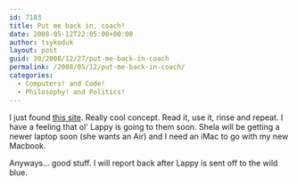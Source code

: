 ```yaml
---
id: 7183
title: Put me back in, coach!
date: 2008-05-12T22:05:00+00:00
author: tsykoduk
layout: post
guid: 30/2008/12/27/put-me-back-in-coach
permalink: /2008/05/12/put-me-back-in-coach/
categories:
  - Computers! and Code!
  - Philosophy! and Politics!
---
```

I just found <a href="http://www.secondrotation.com/">this site</a>. Really cool concept. Read it, use it, rinse and repeat. I have a feeling that ol' Lappy is going to them soon. Shela will be getting a newer laptop soon (she wants an Air) and I need an iMac to go with my new Macbook.


Anyways... good stuff. I will report back after Lappy is sent off to the wild blue.
